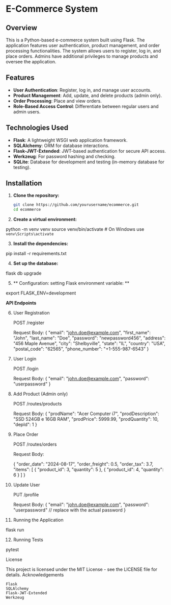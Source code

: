 # E-Commerce System

## Overview

This is a Python-based e-commerce system built using Flask. The application features user authentication, product management, and order processing functionalities. The system allows users to register, log in, and place orders. Admins have additional privileges to manage products and oversee the application.

## Features

- **User Authentication**: Register, log in, and manage user accounts.
- **Product Management**: Add, update, and delete products (admin only).
- **Order Processing**: Place and view orders.
- **Role-Based Access Control**: Differentiate between regular users and admin users.

## Technologies Used

- **Flask**: A lightweight WSGI web application framework.
- **SQLAlchemy**: ORM for database interactions.
- **Flask-JWT-Extended**: JWT-based authentication for secure API access.
- **Werkzeug**: For password hashing and checking.
- **SQLite**: Database for development and testing (in-memory database for testing).

## Installation

1. **Clone the repository:**

   ```bash
   git clone https://github.com/yourusername/ecommerce.git
   cd ecommerce

2. **Create a virtual environment:**
   
python -m venv venv
source venv/bin/activate  # On Windows use `venv\Scripts\activate`

3. **Install the dependencies:**

pip install -r requirements.txt

4. **Set up the database:**

flask db upgrade

5. ** Configuration: setting Flask environment variable: **

export FLASK_ENV=development

**API Endpoints**

6. User Registration

    POST /register

    Request Body:
    {
       "email": "john.doe@example.com",
       "first_name": "John",
       "last_name": "Doe",
       "password": "newpassword456",
       "address": "456 Maple Avenue",
       "city": "Shelbyville",
       "state": "IL",
       "country": "USA",
       "postal_code": "62565",
       "phone_number": "+1-555-987-6543"
   }

7. User Login

   POST /login
   
   Request Body:
   {
     "email": "john.doe@example.com",
     "password": "userpassword"
   }

8. Add Product (Admin only)

   POST /routes/products

   Request Body:
   {
     "prodName": "Acer Computer i7",
     "prodDescription": "SSD 524GB e 16GB RAM",
     "prodPrice": 5999.99,
     "prodQuantity": 10,
     "depId": 1
   }


9. Place Order

   POST /routes/orders

   Request Body:

   {
       "order_date": "2024-08-17",
       "order_freight": 0.5,
       "order_tax": 3.7,
       "items": [
        {
            "product_id": 3,
            "quantity": 5
        },
        {
            "product_id": 4,
            "quantity": 6
        }
       ]
   }


10. Update User

    PUT /profile

    Request Body:
    {
       "email": "john.doe@example.com",
       "password": "userpassword"  // replace with the actual password
   }


11. Running the Application

   flask run

12. Running Tests

   pytest

License

This project is licensed under the MIT License - see the LICENSE file for details.
Acknowledgements

    Flask
    SQLAlchemy
    Flask-JWT-Extended
    Werkzeug



